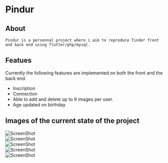 # Pindur

## About

``Pindur is a personnal project where i aim to reproduce Tinder front and back end using flutter/php/mysql.``

## Featues

Currently the following features are implemented on both the front and the back end.
- Inscription
- Connection
- Able to add and delete up to 9 images per user.
- Age updated on birthday

## Images of the current state of the project

![ScreenShot](https://raw.github.com/L0rentz/Pindur/master/examples/example1.jpg)  
![ScreenShot](https://raw.github.com/L0rentz/Pindur/master/examples/example2.jpg)  
![ScreenShot](https://raw.github.com/L0rentz/Pindur/master/examples/example3.jpg)  
![ScreenShot](https://raw.github.com/L0rentz/Pindur/master/examples/example4.jpg)  
![ScreenShot](https://raw.github.com/L0rentz/Pindur/master/examples/example5.jpg)  
